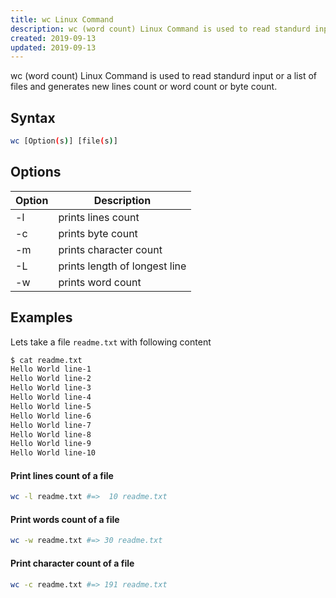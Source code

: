 ```yaml
---
title: wc Linux Command
description: wc (word count) Linux Command is used to read standurd input or a list of files and generates new lines count  or word count or byte count.
created: 2019-09-13
updated: 2019-09-13
---
```


wc (word count) Linux Command is used to read standurd input or a list of files and generates new lines count  or word count or byte count.


## Syntax

```sh
wc [Option(s)] [file(s)]
```


## Options

|Option| Description|
|---|---|
|-l| prints lines count|
|-c|prints byte count|
|-m|prints character count|
|-L|prints length of longest line|
|-w|prints word count|

## Examples

Lets take a file `readme.txt` with following content 

```sh
$ cat readme.txt
Hello World line-1
Hello World line-2
Hello World line-3
Hello World line-4
Hello World line-5
Hello World line-6
Hello World line-7
Hello World line-8
Hello World line-9
Hello World line-10
```

#### Print lines count of a file
```sh
wc -l readme.txt #=>  10 readme.txt
```

#### Print words count of a file

```sh
wc -w readme.txt #=> 30 readme.txt
```

#### Print character count of a file
```sh
wc -c readme.txt #=> 191 readme.txt
```